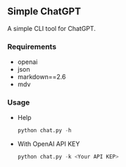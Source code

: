 ## Simple ChatGPT

A simple CLI tool for ChatGPT.

### Requirements

+ openai
+ json
+ markdown==2.6
+ mdv

### Usage

+ Help

  ```python
  python chat.py -h
  ```
+ With OpenAI API KEY
  
  ```python
  python chat.py -k <Your API KEP>
  ```